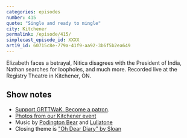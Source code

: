 ```yaml
---
categories: episodes
number: 415
quote: "Single and ready to mingle"
city: Kitchener
permalink: /episode/415/
simplecast_episode_id: XXXX
art19_id: 60715c8e-779a-41f9-aa92-3b6f5b2ea649
---
```


Elizabeth faces a betrayal, Nitica disagrees with the President of India, Nathan searches for loopholes, and much more. Recorded live at the Registry Theatre in Kitchener, ON.

## Show notes
* [Support GRTTWaK. Become a patron](https://grownupsreadthingstheywroteaskids.com/support/?utm_source=podcast&utm_medium=referral&utm_campaign=415).
* [Photos from our Kitchener event](https://www.facebook.com/media/set/?set=a.10154408892303600.1073741886.121054468599&type=1&l=b1ce8a026c)
* Music by [Podington Bear](https://geo.itunes.apple.com/us/artist/podington-bear/id250459572?at=10lR7u&mt=1&app=music) and [Lullatone](https://geo.itunes.apple.com/us/artist/lullatone/id34467705?at=10lR7u&mt=1&app=music)
* Closing theme is ["Oh Dear Diary" by Sloan](http://sloan.spinshop.com/details/9850)